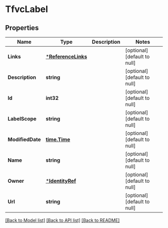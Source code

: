 # TfvcLabel

## Properties
Name | Type | Description | Notes
------------ | ------------- | ------------- | -------------
**Links** | [***ReferenceLinks**](ReferenceLinks.md) |  | [optional] [default to null]
**Description** | **string** |  | [optional] [default to null]
**Id** | **int32** |  | [optional] [default to null]
**LabelScope** | **string** |  | [optional] [default to null]
**ModifiedDate** | [**time.Time**](time.Time.md) |  | [optional] [default to null]
**Name** | **string** |  | [optional] [default to null]
**Owner** | [***IdentityRef**](IdentityRef.md) |  | [optional] [default to null]
**Url** | **string** |  | [optional] [default to null]

[[Back to Model list]](../README.md#documentation-for-models) [[Back to API list]](../README.md#documentation-for-api-endpoints) [[Back to README]](../README.md)


